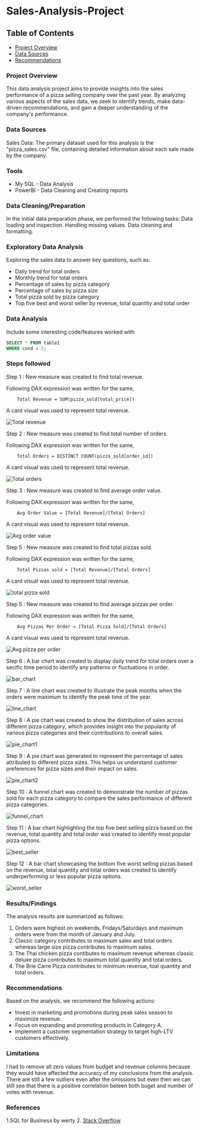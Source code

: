 # Sales-Analysis-Project

## Table of Contents

- [Project Overview](#project-overview)
- [Data Sources](#data-sources)
- [Recommendations](#recommendations)

### Project Overview

This data analysis project aims to provide insights into the sales performance of a pizza selling company over the past year. By analyzing various aspects of the sales data, we seek to identify trends, make data-driven recommendations, and gain a deeper understanding of the company's performance.

### Data Sources

Sales Data: The primary dataset used for this analysis is the "pizza_sales.csv" file, containing detailed information about each sale made by the company.

### Tools

- My SQL - Data Analysis
- PowerBI - Data Cleaning and Creating reports

### Data Cleaning/Preparation

In the initial data preparation phase, we performed the following tasks:
Data loading and inspection.
Handling missing values.
Data cleaning and formatting.

### Exploratory Data Analysis

Exploring the sales data to answer key questions, such as:

- Daily trend for total orders
- Monthly trend for total orders
- Percentage of sales by pizza category
- Percentage of sales by pizza size
- Total pizza sold by pizza category
- Top five best and worst seller by revenue, total quantity and total order

### Data Analysis

Include some interesting code/features worked with

```sql
SELECT * FROM table1
WHERE cond = 2;
```
### Steps followed
Step 1 : New measure was created to find total revenue.

Following DAX expression was written for the same,
        
        Total Revenue = SUM(pizza_sold[total_price])
        
A card visual was used to represent total revenue.

![Total revenue](https://github.com/renu9621/Sales-Analysis-Project/assets/155563588/764efa3a-da44-4f0a-8da3-fcc0067f3cf6)

Step 2 : New measure was created to find total number of orders.

Following DAX expression was written for the same,
        
        Total Orders = DISTINCT COUNT(pizza_sold[order_id])
        
A card visual was used to represent total revenue.

![Total orders](https://github.com/renu9621/Sales-Analysis-Project/assets/155563588/119f0ace-f42e-4485-bd18-d2cb0673130c)

Step 3 : New measure was created to find average order value.

Following DAX expression was written for the same,
        
        Avg Order Value = [Total Revenue]/[Total Orders]
        
A card visual was used to represent total revenue.

![Avg order value](https://github.com/renu9621/Sales-Analysis-Project/assets/155563588/4affda2b-9d7f-4d8b-b706-1a409b941e15)

Step 5 : New measure was created to find total pizzas sold.

Following DAX expression was written for the same,
        
        Total Pizzas sold = [Total Revenue]/[Total Orders]
        
A card visual was used to represent total revenue.

![total pizza sold](https://github.com/renu9621/Sales-Analysis-Project/assets/155563588/deb515f1-55ac-47ba-bfed-26b263e265c9)

Step 5 : New measure was created to find average pizzas per order.

Following DAX expression was written for the same,
        
        Avg Pizzas Per Order = [Total Pizza Sold]/[Total Orders]
        
A card visual was used to represent total revenue.

![Avg pizza per order](https://github.com/renu9621/Sales-Analysis-Project/assets/155563588/63c4083f-4067-4210-a9cb-789cd89faf7b)

Step 6 : A bar chart was created to display daily trend for total orders over a secific time period to identify any patterns or fluctuations in order.

![bar_chart](https://github.com/renu9621/Sales-Analysis-Project/assets/155563588/cefaa599-7a78-4824-8d90-dddcb99aedf3)

Step 7 : A line chart was created to illustrate the peak months when the orders were maximum to identify the peak time of the year.

![line_chart](https://github.com/renu9621/Sales-Analysis-Project/assets/155563588/1ba2fdba-1f0c-4744-be6e-6543df8cc927)

Step 8 : A pie chart was created to show the distribution of sales across different pizza category, which provides insight into the popularity of various pizza categories and their contributions to overall sales.

![pie_chart1](https://github.com/renu9621/Sales-Analysis-Project/assets/155563588/3fdcdbc4-4099-407a-9e4a-2ea12d55eb60)

Step 9 : A pie chart was generated to represent the percentage of sales attributed to different pizza sizes. This helps us understand customer preferences for pizza sizes and their impact on sales.

![pie_chart2](https://github.com/renu9621/Sales-Analysis-Project/assets/155563588/e4054a90-8889-4162-a719-9ed33151944c)

Step 10 : A funnel chart was created to demonstrate the number of pizzas sold for each pizza category to compare the sales performance of different pizza categories.

![funnel_chart](https://github.com/renu9621/Sales-Analysis-Project/assets/155563588/ccc9d337-e60a-49c5-883d-6e664373562e)

Step 11 : A bar chart highlighting the top five best selling pizza based on the revenue, total quantity and total order was created to identify most popular pizza options.

![best_seller](https://github.com/renu9621/Sales-Analysis-Project/assets/155563588/a8e46946-b802-48d3-9db0-7b15ea0700e0)

Step 12 : A bar chart showcasing the bottom five worst selling pizzas based on the revenue, total quantity and total orders was created to identify underperforming or less popular pizza options.

![worst_seller](https://github.com/renu9621/Sales-Analysis-Project/assets/155563588/5db153f1-a20d-493d-916f-e2fb3ceedec6)

### Results/Findings

The analysis results are summarized as follows:
1. Orders were highest on weekends, Fridays/Saturdays and maximum orders were from the month of January and July.
2. Classic category contributes to maximum sales and total orders whereas large size pizza contributes to maximum sales.
3. The Thai chicken pizza contibutes to maximum revenue whereas classic deluxe pizza contributes to maximum total quantity and total orders.
4. The Brie Carre Pizza contributes to minimum revenue, toal quantity and total orders.

### Recommendations

Based on the analysis, we recommend the following actions:
- Invest in marketing and promotions during peak sales season to maximize revenue.
- Focus on expanding and promoting products in Category A.
- Implement a customer segmentation strategy to target high-LTV customers effectively.

### Limitations

I had to remove all zero values from budget and revenue columns because they would have affected the accuracy of my conclusions from the analysis. There are still a few outliers even after the omissions but even then we can still see that there is a positive correlation beteen both buget and number of votes with revenue.

### References

1.SQL for Business by werty
2. [Stack Overflow](https://stack.com)
